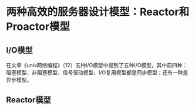 # 两种高效的服务器设计模型：Reactor和Proactor模型
## I/O模型
在文章《unix网络编程》（12）五种I/O模型中提到了五种I/O模型，其中前四种：阻塞模型、非阻塞模型、信号驱动模型、I/O复用模型都是同步模型；还有一种是异步模型。

## Reactor模型